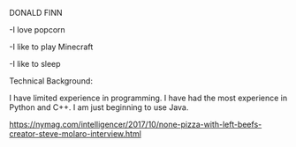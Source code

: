 DONALD FINN

-I love popcorn

-I like to play Minecraft

-I like to sleep


Technical Background:

I have limited experience in programming. I have had the most experience
in Python and C++. I am just beginning to use Java.


https://nymag.com/intelligencer/2017/10/none-pizza-with-left-beefs-creator-steve-molaro-interview.html
